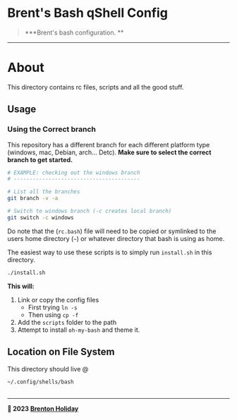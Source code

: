 # Brent's Bash qShell Config

> ***Brent's bash configuration. **

---

# About

This directory contains rc files, scripts and all the good stuff.

## Usage

### Using the Correct branch

This repository has a different branch for each different platform type (windows, mac, Debian, arch... Detc). **Make sure to select the correct branch to get started.**

```bash
# EXAMPLE: checking out the windows branch
# ----------------------------------------

# List all the branches
git branch -v -a

# Switch to windows branch (-c creates local branch)
git switch -c windows
```



Do note that the (`rc.bash`) file will need to be copied or symlinked to the users home directory (`~`) or whatever directory that bash is using as home.

The easiest way to use these scripts is to simply run `install.sh` in this directory.

```bash
./install.sh
```

**This will:** 

1. Link or copy the config files
   - First trying `ln -s`
   - Then using `cp -f`
2. Add the `scripts` folder to the path
3. Attempt to install `oh-my-bash` and theme it.

## Location on File System

This directory should live @

```bash
~/.config/shells/bash
```

## 

---

**🤍 2023 [Brenton Holiday](https://brenton.holiday)**
